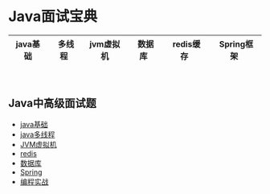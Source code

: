 # Java面试宝典

| java基础| &nbsp;多线程&nbsp; | jvm虚拟机| &nbsp;数据库&nbsp; | &nbsp;redis缓存&nbsp; |&nbsp;Spring框架&nbsp;|  
| :------: | :------: | :------: | :------: | :------: | :------: | 

<br>

## Java中高级面试题

- [java基础](https://github.com/robert202003/Java-Notes/blob/master/docs/java.md)
- [java多线程](https://github.com/robert202003/Java-Notes/blob/master/docs/multithread.md)
- [JVM虚拟机](https://github.com/robert202003/Java-Notes/blob/master/docs/jvm.md)
- [redis](https://github.com/robert202003/Java-Notes/blob/master/docs/redis.md)
- [数据库](https://github.com/robert202003/Java-Notes/blob/master/docs/database.md)
- [Spring](https://github.com/robert202003/Java-Notes/blob/master/docs/spring.md)
- [编程实战](https://github.com/robert202003/Java-Notes/blob/master/docs/pratice.md)



